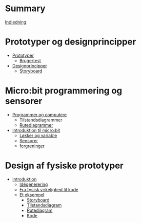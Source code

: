 # Summary

[Indledning](./indledning.md)

# Prototyper og designprincipper

- [Prototyper]()
    - [Brugertest]()
- [Designprincipper]()
    - [Storyboard]()

# Micro:bit programmering og sensorer
- [Programmer og computere]()
    - [Tilstandsdiagrammer]()
    - [Rutediagrammer]() 
- [Introduktion til micro:bit]()
    - [Løkker og variable]()
    - [Sensorer]()
    - [forgreninger]()

# Design af fysiske prototyper
- [Introduktion]()
    - [Idégenerering]()
    - [Fra fysisk virkelighed til kode]()
    - [Et eksempel]()
        - [Storyboard]()
        - [Tilstandsdiagram]()
        - [Rutediagram]()
        - [Kode]()